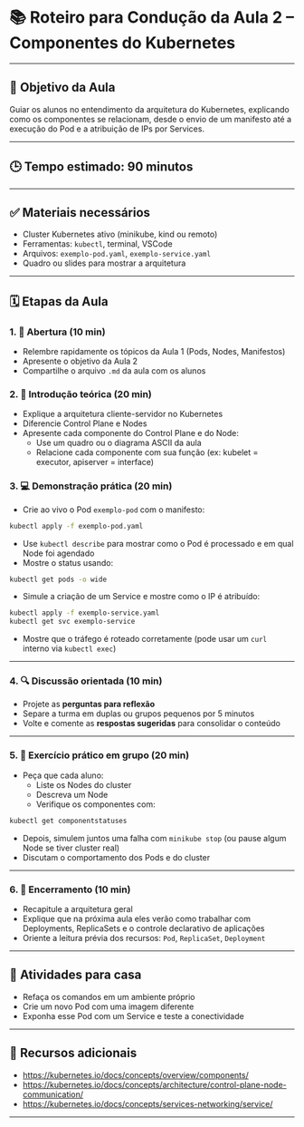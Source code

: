 # 📚 Roteiro para Condução da Aula 2 – Componentes do Kubernetes

---

## 🎯 Objetivo da Aula

Guiar os alunos no entendimento da arquitetura do Kubernetes, explicando como os componentes se relacionam, desde o envio de um manifesto até a execução do Pod e a atribuição de IPs por Services.

---

## 🕒 Tempo estimado: 90 minutos

---

## ✅ Materiais necessários

- Cluster Kubernetes ativo (minikube, kind ou remoto)
- Ferramentas: `kubectl`, terminal, VSCode
- Arquivos: `exemplo-pod.yaml`, `exemplo-service.yaml`
- Quadro ou slides para mostrar a arquitetura

---

## 🗓️ Etapas da Aula

### 1. 📣 Abertura (10 min)

- Relembre rapidamente os tópicos da Aula 1 (Pods, Nodes, Manifestos)
- Apresente o objetivo da Aula 2
- Compartilhe o arquivo `.md` da aula com os alunos

### 2. 🧱 Introdução teórica (20 min)

- Explique a arquitetura cliente-servidor no Kubernetes
- Diferencie Control Plane e Nodes
- Apresente cada componente do Control Plane e do Node:
  - Use um quadro ou o diagrama ASCII da aula
  - Relacione cada componente com sua função (ex: kubelet = executor, apiserver = interface)

### 3. 💻 Demonstração prática (20 min)

- Crie ao vivo o Pod `exemplo-pod` com o manifesto:

```bash
kubectl apply -f exemplo-pod.yaml
```

- Use `kubectl describe` para mostrar como o Pod é processado e em qual Node foi agendado
- Mostre o status usando:

```bash
kubectl get pods -o wide
```

- Simule a criação de um Service e mostre como o IP é atribuído:

```bash
kubectl apply -f exemplo-service.yaml
kubectl get svc exemplo-service
```

- Mostre que o tráfego é roteado corretamente (pode usar um `curl` interno via `kubectl exec`)

---

### 4. 🔍 Discussão orientada (10 min)

- Projete as **perguntas para reflexão**
- Separe a turma em duplas ou grupos pequenos por 5 minutos
- Volte e comente as **respostas sugeridas** para consolidar o conteúdo

---

### 5. 🧪 Exercício prático em grupo (20 min)

- Peça que cada aluno:
  - Liste os Nodes do cluster
  - Descreva um Node
  - Verifique os componentes com:

```bash
kubectl get componentstatuses
```

- Depois, simulem juntos uma falha com `minikube stop` (ou pause algum Node se tiver cluster real)
- Discutam o comportamento dos Pods e do cluster

---

### 6. 📌 Encerramento (10 min)

- Recapitule a arquitetura geral
- Explique que na próxima aula eles verão como trabalhar com Deployments, ReplicaSets e o controle declarativo de aplicações
- Oriente a leitura prévia dos recursos: `Pod`, `ReplicaSet`, `Deployment`

---

## 📝 Atividades para casa

- Refaça os comandos em um ambiente próprio
- Crie um novo Pod com uma imagem diferente
- Exponha esse Pod com um Service e teste a conectividade

---

## 🔗 Recursos adicionais

- https://kubernetes.io/docs/concepts/overview/components/
- https://kubernetes.io/docs/concepts/architecture/control-plane-node-communication/
- https://kubernetes.io/docs/concepts/services-networking/service/

---